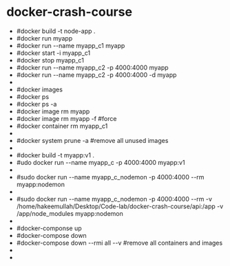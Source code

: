 # docker-crash-course

* #docker build -t node-app .
* #docker run myapp
* #docker run --name myapp_c1 myapp
* #docker start -i myapp_c1
* #docker stop myapp_c1
* #docker run --name myapp_c2 -p 4000:4000 myapp
* #docker run --name myapp_c2 -p 4000:4000 -d myapp
* 
* #docker images
* #docker ps
* #docker ps -a
* #docker image rm myapp
* #docker image rm myapp -f #force
* #docker container rm myapp_c1
* 
* #docker system prune -a #remove all unused images
* 
* #docker build -t myapp:v1 .
* #udo docker run --name myapp_c -p 4000:4000 myapp:v1
* 
* #sudo docker run --name myapp_c_nodemon -p 4000:4000 --rm myapp:nodemon
* 
* #sudo docker run --name myapp_c_nodemon -p 4000:4000 --rm -v /home/hakeemullah/Desktop/Code-lab/docker-crash-course/api:/app -v /app/node_modules  myapp:nodemon
* 
* #docker-componse up 
* #docker-compose down
* #docker-compose down --rmi all --v #remove all containers and images
* 
* 